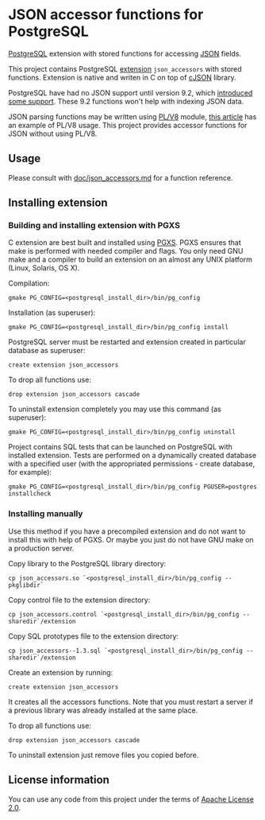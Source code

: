 JSON accessor functions for PostgreSQL
======================================

[PostgreSQL](http://www.postgresql.org/) extension with stored functions for accessing [JSON](http://www.json.org/) fields.

This project contains PostgreSQL [extension](http://www.postgresql.org/docs/9.1/static/extend-extensions.html) `json_accessors` with stored functions. Extension is native and writen in C on top of [cJSON](http://sourceforge.net/projects/cjson/) library.

PostgreSQL have had no JSON support until version 9.2, which [introduced some support](http://www.postgresql.org/docs/9.2/static/functions-json.html).
These 9.2 functions won't help with indexing JSON data.

JSON parsing functions may be written using [PL/V8](http://code.google.com/p/plv8js/wiki/PLV8) module,
[this article](http://people.planetpostgresql.org/andrew/index.php?/archives/249-Using-PLV8-to-index-JSON.html) has an example of PL/V8 usage.
This project provides accessor functions for JSON without using PL/V8.

Usage
-----

Please consult with [doc/json_accessors.md](doc/json_accessors.md) for a function reference.


Installing extension
--------------------

### Building and installing extension with PGXS

C extension are best built and installed using [PGXS](http://www.postgresql.org/docs/9.1/static/extend-pgxs.html).
PGXS ensures that make is performed with needed compiler and flags. You only need GNU make and a compiler to build
an extension on an almost any UNIX platform (Linux, Solaris, OS X).

Compilation:

    gmake PG_CONFIG=<postgresql_install_dir>/bin/pg_config

Installation (as superuser):

    gmake PG_CONFIG=<postgresql_install_dir>/bin/pg_config install

PostgreSQL server must be restarted and extension created in particular database as superuser:

    create extension json_accessors

To drop all functions use:

    drop extension json_accessors cascade

To uninstall extension completely you may use this command (as superuser):

    gmake PG_CONFIG=<postgresql_install_dir>/bin/pg_config uninstall

Project contains SQL tests that can be launched on PostgreSQL with installed extension.
Tests are performed on a dynamically created database with a specified user (with the 
appropriated permissions - create database, for example):

    gmake PG_CONFIG=<postgresql_install_dir>/bin/pg_config PGUSER=postgres installcheck


### Installing manually

Use this method if you have a precompiled extension and do not want to install this with help of PGXS.
Or maybe you just do not have GNU make on a production server.

Copy library to the PostgreSQL library directory:

    cp json_accessors.so `<postgresql_install_dir>/bin/pg_config --pkglibdir` 

Copy control file to the extension directory:
    
    cp json_accessors.control `<postgresql_install_dir>/bin/pg_config --sharedir`/extension

Copy SQL prototypes file to the extension directory:
    
    cp json_accessors--1.3.sql `<postgresql_install_dir>/bin/pg_config --sharedir`/extension

Create an extension by running:

    create extension json_accessors

It creates all the accessors functions. Note that you must restart a server if a previous library was
already installed at the same place.

To drop all functions use:

    drop extension json_accessors cascade

To uninstall extension just remove files you copied before.


License information
-------------------

You can use any code from this project under the terms of [Apache License 2.0](http://www.apache.org/licenses/LICENSE-2.0).
